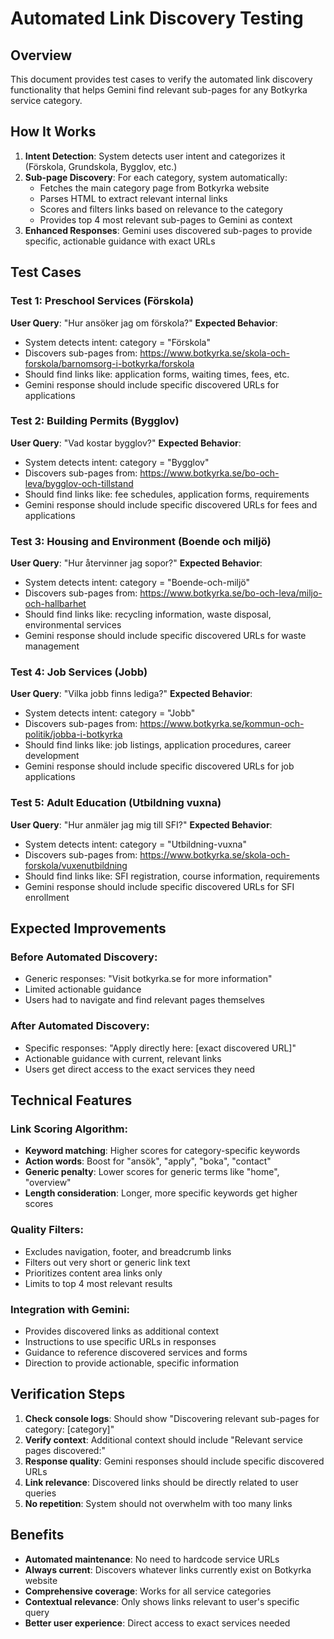 # Automated Link Discovery Testing

## Overview
This document provides test cases to verify the automated link discovery functionality that helps Gemini find relevant sub-pages for any Botkyrka service category.

## How It Works

1. **Intent Detection**: System detects user intent and categorizes it (Förskola, Grundskola, Bygglov, etc.)
2. **Sub-page Discovery**: For each category, system automatically:
   - Fetches the main category page from Botkyrka website
   - Parses HTML to extract relevant internal links
   - Scores and filters links based on relevance to the category
   - Provides top 4 most relevant sub-pages to Gemini as context
3. **Enhanced Responses**: Gemini uses discovered sub-pages to provide specific, actionable guidance with exact URLs

## Test Cases

### Test 1: Preschool Services (Förskola)
**User Query**: "Hur ansöker jag om förskola?"
**Expected Behavior**:
- System detects intent: category = "Förskola"
- Discovers sub-pages from: https://www.botkyrka.se/skola-och-forskola/barnomsorg-i-botkyrka/forskola
- Should find links like: application forms, waiting times, fees, etc.
- Gemini response should include specific discovered URLs for applications

### Test 2: Building Permits (Bygglov)
**User Query**: "Vad kostar bygglov?"
**Expected Behavior**:
- System detects intent: category = "Bygglov"
- Discovers sub-pages from: https://www.botkyrka.se/bo-och-leva/bygglov-och-tillstand
- Should find links like: fee schedules, application forms, requirements
- Gemini response should include specific discovered URLs for fees and applications

### Test 3: Housing and Environment (Boende och miljö)
**User Query**: "Hur återvinner jag sopor?"
**Expected Behavior**:
- System detects intent: category = "Boende-och-miljö"
- Discovers sub-pages from: https://www.botkyrka.se/bo-och-leva/miljo-och-hallbarhet
- Should find links like: recycling information, waste disposal, environmental services
- Gemini response should include specific discovered URLs for waste management

### Test 4: Job Services (Jobb)
**User Query**: "Vilka jobb finns lediga?"
**Expected Behavior**:
- System detects intent: category = "Jobb"
- Discovers sub-pages from: https://www.botkyrka.se/kommun-och-politik/jobba-i-botkyrka
- Should find links like: job listings, application procedures, career development
- Gemini response should include specific discovered URLs for job applications

### Test 5: Adult Education (Utbildning vuxna)
**User Query**: "Hur anmäler jag mig till SFI?"
**Expected Behavior**:
- System detects intent: category = "Utbildning-vuxna"
- Discovers sub-pages from: https://www.botkyrka.se/skola-och-forskola/vuxenutbildning
- Should find links like: SFI registration, course information, requirements
- Gemini response should include specific discovered URLs for SFI enrollment

## Expected Improvements

### Before Automated Discovery:
- Generic responses: "Visit botkyrka.se for more information"
- Limited actionable guidance
- Users had to navigate and find relevant pages themselves

### After Automated Discovery:
- Specific responses: "Apply directly here: [exact discovered URL]"
- Actionable guidance with current, relevant links
- Users get direct access to the exact services they need

## Technical Features

### Link Scoring Algorithm:
- **Keyword matching**: Higher scores for category-specific keywords
- **Action words**: Boost for "ansök", "apply", "boka", "contact"
- **Generic penalty**: Lower scores for generic terms like "home", "overview"
- **Length consideration**: Longer, more specific keywords get higher scores

### Quality Filters:
- Excludes navigation, footer, and breadcrumb links
- Filters out very short or generic link text
- Prioritizes content area links only
- Limits to top 4 most relevant results

### Integration with Gemini:
- Provides discovered links as additional context
- Instructions to use specific URLs in responses
- Guidance to reference discovered services and forms
- Direction to provide actionable, specific information

## Verification Steps

1. **Check console logs**: Should show "Discovering relevant sub-pages for category: [category]"
2. **Verify context**: Additional context should include "Relevant service pages discovered:"
3. **Response quality**: Gemini responses should include specific discovered URLs
4. **Link relevance**: Discovered links should be directly related to user queries
5. **No repetition**: System should not overwhelm with too many links

## Benefits

- **Automated maintenance**: No need to hardcode service URLs
- **Always current**: Discovers whatever links currently exist on Botkyrka website
- **Comprehensive coverage**: Works for all service categories
- **Contextual relevance**: Only shows links relevant to user's specific query
- **Better user experience**: Direct access to exact services needed
